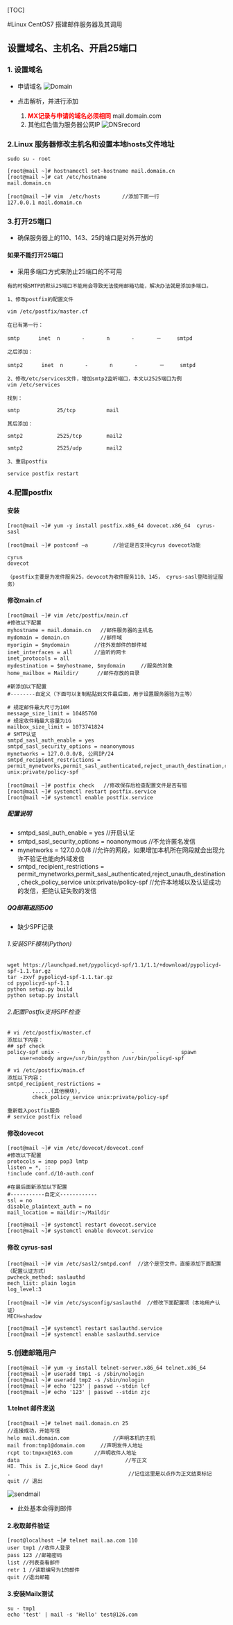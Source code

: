 [TOC]

#Linux CentOS7 搭建邮件服务器及其调用

##  设置域名、主机名、开启25端口

### 1. 设置域名
- 申请域名
![Domain][01]

- 点击解析，并进行添加
	1. **<span style="color:red;">MX记录与申请的域名必须相同</span>** mail.domain.com
	2. 其他红色值为服务器公网IP
![DNSrecord][02]

### 2.Linux 服务器修改主机名和设置本地hosts文件地址
```shell
sudo su - root

[root@mail ~]# hostnamectl set-hostname mail.domain.cn
[root@mail ~]# cat /etc/hostname 
mail.domain.cn
 
[root@mail ~]# vim  /etc/hosts       //添加下面一行
127.0.0.1 mail.domain.cn
```
### 3.打开25端口

- 确保服务器上的110、143、25的端口是对外开放的

#### 如果不能打开25端口
- 采用多端口方式来防止25端口的不可用
```shell
有的时候SMTP的默认25端口不能用会导致无法使用邮箱功能，解决办法就是添加多端口。
 
1、修改postfix的配置文件
 
vim /etc/postfix/master.cf
 
在已有第一行：
 
smtp      inet  n       -       n       -       －     smtpd
 
之后添加：
 
smtp2      inet  n       -       n       -       －     smtpd
 
2、修改/etc/services文件，增加smtp2监听端口，本文以2525端口为例
vim /etc/services
 
找到：
 
smtp            25/tcp          mail
 
其后添加：
 
smtp2           2525/tcp        mail2
 
smtp2           2525/udp        mail2
 
3、重启postfix
 
service postfix restart
```

### 4.配置postfix

#### 安装
```shell
[root@mail ~]# yum -y install postfix.x86_64 dovecot.x86_64  cyrus-sasl
 
[root@mail ~]# postconf –a        //验证是否支持cyrus dovecot功能
 
cyrus
dovecot
 
（postfix主要是为发件服务25，devocot为收件服务110、145， cyrus-sasl登陆验证服务）
```

#### 修改main.cf
```shell
[root@mail ~]# vim /etc/postfix/main.cf
#修改以下配置
myhostname = mail.domain.cn   //邮件服务器的主机名
mydomain = domain.cn          //邮件域
myorigin = $mydomain        //往外发邮件的邮件域
inet_interfaces = all       //监听的网卡 
inet_protocols = all       
mydestination = $myhostname, $mydomain     //服务的对象
home_mailbox = Maildir/      //邮件存放的目录
 
#新添加以下配置
#--------自定义（下面可以复制粘贴到文件最后面，用于设置服务器验为主等）
 
# 规定邮件最大尺寸为10M 
message_size_limit = 10485760 
# 规定收件箱最大容量为1G 
mailbox_size_limit = 1073741824 
# SMTP认证 
smtpd_sasl_auth_enable = yes
smtpd_sasl_security_options = noanonymous
mynetworks = 127.0.0.0/8, 公网IP/24
smtpd_recipient_restrictions = permit_mynetworks,permit_sasl_authenticated,reject_unauth_destination,check_policy_service unix:private/policy-spf
 
[root@mail ~]# postfix check   //修改保存后检查配置文件是否有错
[root@mail ~]# systemctl restart postfix.service  
[root@mail ~]# systemctl enable postfix.service
```

##### 配置说明

- smtpd_sasl_auth_enable = yes //开启认证
- smtpd_sasl_security_options = noanonymous //不允许匿名发信
- mynetworks = 127.0.0.0/8 //允许的网段，如果增加本机所在网段就会出现允许不验证也能向外域发信
- smtpd_recipient_restrictions = permit_mynetworks,permit_sasl_authenticated,reject_unauth_destination, check_policy_service unix:private/policy-spf
//允许本地域以及认证成功的发信，拒绝认证失败的发信

##### QQ邮箱返回500
- 缺少SPF记录

###### 1.安装SPF模块(Python)

```shell
wget https://launchpad.net/pypolicyd-spf/1.1/1.1/+download/pypolicyd-spf-1.1.tar.gz
tar -zxvf pypolicyd-spf-1.1.tar.gz
cd pypolicyd-spf-1.1
python setup.py build
python setup.py install
```
###### 2.配置Postfix支持SPF检查
```shell
# vi /etc/postfix/master.cf
添加以下内容：
## spf check
policy-spf unix -       n       n       -       -       spawn
    user=nobody argv=/usr/bin/python /usr/bin/policyd-spf

# vi /etc/postfix/main.cf
添加以下内容：
smtpd_recipient_restrictions =
        ......(其他模块),
        check_policy_service unix:private/policy-spf
        
重新载入postfix服务
# service postfix reload
```

#### 修改dovecot

```shell
[root@mail ~]# vim /etc/dovecot/dovecot.conf
#修改以下配置
protocols = imap pop3 lmtp
listen = *, ::
!include conf.d/10-auth.conf
 
#在最后面新添加以下配置
#-----------自定义------------
ssl = no
disable_plaintext_auth = no
mail_location = maildir:~/Maildir
 
[root@mail ~]# systemctl restart dovecot.service
[root@mail ~]# systemctl enable dovecot.service

```
#### 修改 cyrus-sasl
```shell
[root@mail ~]# vim /etc/sasl2/smtpd.conf  //这个是空文件，直接添加下面配置（配置认证方式）
pwcheck_method: saslauthd
mech_list: plain login
log_level:3
 
[root@mail ~]# vim /etc/sysconfig/saslauthd  //修改下面配置项（本地用户认证）
MECH=shadow
 
[root@mail ~]# systemctl restart saslauthd.service
[root@mail ~]# systemctl enable saslauthd.service
```

### 5.创建邮箱用户
```shell
[root@mail ~]# yum -y install telnet-server.x86_64 telnet.x86_64
[root@mail ~]# useradd tmp1 -s /sbin/nologin
[root@mail ~]# useradd tmp2 -s /sbin/nologin
[root@mail ~]# echo '123' | passwd --stdin lcf
[root@mail ~]# echo '123' | passwd --stdin zjc
```
#### 1.telnet 邮件发送
```shell
[root@mail ~]# telnet mail.domain.cn 25
//连接成功，开始写信
helo mail.domain.com              //声明本机的主机
mail from:tmp1@domain.com     //声明发件人地址
rcpt to:tmpxx@163.com       //声明收件人地址
data                                  //写正文
HI. This is Z.jc,Nice Good day!
.                                      //记住这里是以点作为正文结束标记
quit // 退出
```
![sendmail][03]

- 此处基本会得到邮件

#### 2.收取邮件验证
```shell
[root@localhost ~]# telnet mail.aa.com 110
user tmp1 //收件人登录
pass 123 //邮箱密码
list //列表查看邮件
retr 1 //读取编号为1的邮件
quit //退出邮箱
```

#### 3.安装Mailx测试
```shell
su - tmp1
echo 'test' | mail -s 'Hello' test@126.com
```


[01]: ./domain.png "domain"
[02]: ./DNSrecord.png "DNSrecord"
[03]: ./sendmail.png "sendmail"